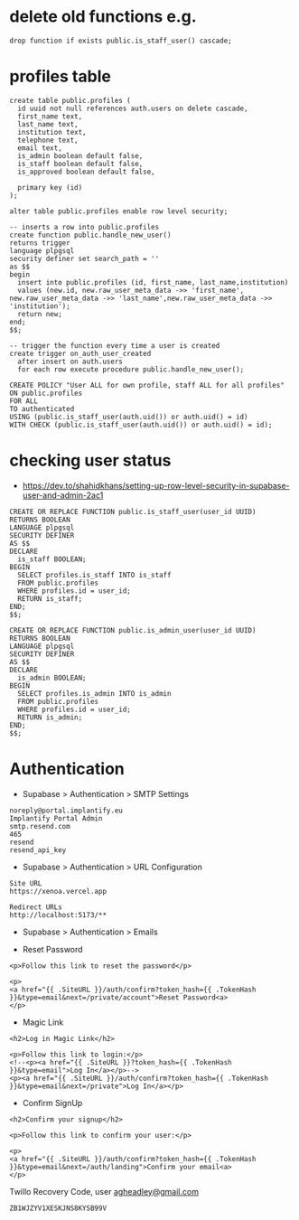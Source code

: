 # delete old functions e.g.

```
drop function if exists public.is_staff_user() cascade;
```

# profiles table

```
create table public.profiles (
  id uuid not null references auth.users on delete cascade,
  first_name text,
  last_name text,
  institution text,
  telephone text,
  email text,
  is_admin boolean default false,
  is_staff boolean default false,
  is_approved boolean default false,

  primary key (id)
);

alter table public.profiles enable row level security;

-- inserts a row into public.profiles
create function public.handle_new_user()
returns trigger
language plpgsql
security definer set search_path = ''
as $$
begin
  insert into public.profiles (id, first_name, last_name,institution)
  values (new.id, new.raw_user_meta_data ->> 'first_name', new.raw_user_meta_data ->> 'last_name',new.raw_user_meta_data ->> 'institution');
  return new;
end;
$$;

-- trigger the function every time a user is created
create trigger on_auth_user_created
  after insert on auth.users
  for each row execute procedure public.handle_new_user();

```
```
CREATE POLICY "User ALL for own profile, staff ALL for all profiles"
ON public.profiles
FOR ALL
TO authenticated
USING (public.is_staff_user(auth.uid()) or auth.uid() = id)
WITH CHECK (public.is_staff_user(auth.uid()) or auth.uid() = id);
```


# checking user status

* https://dev.to/shahidkhans/setting-up-row-level-security-in-supabase-user-and-admin-2ac1

```
CREATE OR REPLACE FUNCTION public.is_staff_user(user_id UUID)
RETURNS BOOLEAN
LANGUAGE plpgsql
SECURITY DEFINER
AS $$
DECLARE
  is_staff BOOLEAN;
BEGIN
  SELECT profiles.is_staff INTO is_staff
  FROM public.profiles
  WHERE profiles.id = user_id;
  RETURN is_staff;
END;
$$;
```

```
CREATE OR REPLACE FUNCTION public.is_admin_user(user_id UUID)
RETURNS BOOLEAN
LANGUAGE plpgsql
SECURITY DEFINER
AS $$
DECLARE
  is_admin BOOLEAN;
BEGIN
  SELECT profiles.is_admin INTO is_admin
  FROM public.profiles
  WHERE profiles.id = user_id;
  RETURN is_admin;
END;
$$;
```



# Authentication

* Supabase > Authentication > SMTP Settings
```
noreply@portal.implantify.eu
Implantify Portal Admin
smtp.resend.com
465
resend
resend_api_key
```

* Supabase > Authentication > URL Configuration
```
Site URL
https://xenoa.vercel.app

Redirect URLs
http://localhost:5173/**
```

* Supabase > Authentication > Emails

- Reset Password

```
<p>Follow this link to reset the password</p>

<p>
<a href="{{ .SiteURL }}/auth/confirm?token_hash={{ .TokenHash }}&type=email&next=/private/account">Reset Password<a>
</p>

```
- Magic Link
```
<h2>Log in Magic Link</h2>

<p>Follow this link to login:</p>
<!--<p><a href="{{ .SiteURL }}?token_hash={{ .TokenHash }}&type=email">Log In</a></p>-->
<p><a href="{{ .SiteURL }}/auth/confirm?token_hash={{ .TokenHash }}&type=email&next=/private">Log In</a></p>
```

- Confirm SignUp
```
<h2>Confirm your signup</h2>

<p>Follow this link to confirm your user:</p>

<p>
<a href="{{ .SiteURL }}/auth/confirm?token_hash={{ .TokenHash }}&type=email&next=/auth/landing">Confirm your email<a>
</p>
```



Twillo Recovery Code, user agheadley@gmail.com
```
ZB1WJZYV1XESKJNS8KYSB99V
```